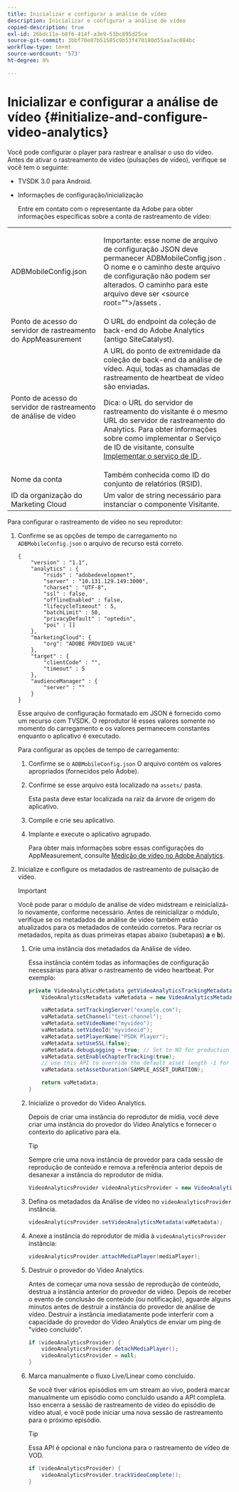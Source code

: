 ```yaml
---
title: Inicializar e configurar a análise de vídeo
description: Inicializar e configurar a análise de vídeo
copied-description: true
exl-id: 26bdc11e-b8f6-414f-a3e9-53bc895d25ce
source-git-commit: 3bbf70e07b51585c9b53f470180d55aa7ac084bc
workflow-type: tm+mt
source-wordcount: '573'
ht-degree: 0%

---
```


# Inicializar e configurar a análise de vídeo {#initialize-and-configure-video-analytics}

Você pode configurar o player para rastrear e analisar o uso do vídeo.
Antes de ativar o rastreamento de vídeo (pulsações de vídeo), verifique se você tem o seguinte:

* TVSDK 3.0 para Android.
* Informações de configuração/inicialização

   Entre em contato com o representante da Adobe para obter informações específicas sobre a conta de rastreamento de vídeo:

<table id="table_3565328ABBEE4605A92EAE1ADE5D6F84"> 
 <tbody> 
  <tr> 
   <td colname="col1"> <span class="filepath"> ADBMobileConfig.json </span> </td> 
   <td colname="col2"> <p>Importante: esse nome de arquivo de configuração JSON deve permanecer <span class="filepath"> ADBMobileConfig.json </span>. O nome e o caminho deste arquivo de configuração não podem ser alterados. O caminho para este arquivo deve ser <span class="filepath"> &lt;source root=""&gt;/assets </span>. </p> </td> 
  </tr> 
  <tr> 
   <td colname="col1"> Ponto de acesso do servidor de rastreamento do AppMeasurement </td> 
   <td colname="col2"> O URL do endpoint da coleção de back-end do Adobe Analytics (antigo SiteCatalyst). </td> 
  </tr> 
  <tr> 
   <td colname="col1"> Ponto de acesso do servidor de rastreamento de análise de vídeo </td> 
   <td colname="col2"> A URL do ponto de extremidade da coleção de back-end da análise de vídeo. Aqui, todas as chamadas de rastreamento de heartbeat de vídeo são enviadas. <p>Dica: o URL do servidor de rastreamento do visitante é o mesmo URL do servidor de rastreamento do Analytics. Para obter informações sobre como implementar o Serviço de ID de visitante, consulte <a href="https://experienceleague.adobe.com/docs/id-service/using/implementation/setup-target.html?lang=en" format="html" scope="external"> Implementar o serviço de ID </a>. </p> </td> 
  </tr> 
  <tr> 
   <td colname="col1"> Nome da conta </td> 
   <td colname="col2"> Também conhecida como ID do conjunto de relatórios (RSID). </td> 
  </tr> 
  <tr> 
   <td colname="col1"> ID da organização do Marketing Cloud </td> 
   <td colname="col2"> Um valor de string necessário para instanciar o componente Visitante. </td> 
  </tr> 
 </tbody> 
</table>

Para configurar o rastreamento de vídeo no seu reprodutor:

1. Confirme se as opções de tempo de carregamento no `ADBMobileConfig.json` o arquivo de recurso está correto.

   ```
   { 
       "version" : "1.1", 
       "analytics" : { 
           "rsids" : "adobedevelopment", 
           "server" : "10.131.129.149:3000", 
           "charset" : "UTF-8", 
           "ssl" : false, 
           "offlineEnabled" : false, 
           "lifecycleTimeout" : 5, 
           "batchLimit" : 50, 
           "privacyDefault" : "optedin", 
           "poi" : [] 
       }, 
       "marketingCloud": { 
           "org": "ADOBE PROVIDED VALUE"  
       }, 
       "target" : { 
           "clientCode" : "", 
           "timeout" : 5 
       }, 
       "audienceManager" : { 
           "server" : "" 
       } 
   }
   ```

   Esse arquivo de configuração formatado em JSON é fornecido como um recurso com TVSDK. O reprodutor lê esses valores somente no momento do carregamento e os valores permanecem constantes enquanto o aplicativo é executado.

   Para configurar as opções de tempo de carregamento:


   1. Confirme se o `ADBMobileConfig.json` O arquivo contém os valores apropriados (fornecidos pelo Adobe).
   1. Confirme se esse arquivo está localizado na `assets/` pasta.

      Esta pasta deve estar localizada na raiz da árvore de origem do aplicativo.

   1. Compile e crie seu aplicativo.
   1. Implante e execute o aplicativo agrupado.

      Para obter mais informações sobre essas configurações do AppMeasurement, consulte [Medição de vídeo no Adobe Analytics](https://experienceleague.adobe.com/docs/media-analytics/using/media-overview.html?lang=en).

1. Inicialize e configure os metadados de rastreamento de pulsação de vídeo.

   >[!IMPORTANT]
   >
   >Você pode parar o módulo de análise de vídeo midstream e reinicializá-lo novamente, conforme necessário. Antes de reinicializar o módulo, verifique se os metadados de análise de vídeo também estão atualizados para os metadados de conteúdo corretos. Para recriar os metadados, repita as duas primeiras etapas abaixo (subetapas) **a** e **b**).

   1. Crie uma instância dos metadados da Análise de vídeo.

      Essa instância contém todas as informações de configuração necessárias para ativar o rastreamento de video heartbeat. Por exemplo:

      ```java
      private VideoAnalyticsMetadata getVideoAnalyticsTrackingMetadata() { 
          VideoAnalyticsMetadata vaMetadata = new VideoAnalyticsMetadata(); 
      
          vaMetadata.setTrackingServer("example.com"); 
          vaMetadata.setChannel("test-channel"); 
          vaMetadata.setVideoName("myvideo"); 
          vaMetadata.setVideoId("myvideoid"); 
          vaMetadata.setPlayerName("PSDK Player"); 
          vaMetadata.setUseSSL(false); 
          vaMetadata.debugLogging = true; // Set to NO for production deployment. 
          vaMetadata.setEnableChapterTracking(true); 
          // use this API to override the default asset length -1 for live streams 
          vaMetadata.setAssetDuration(SAMPLE_ASSET_DURATION); 
      
          return vaMetadata; 
      }
      ```

   1. Inicialize o provedor do Video Analytics.

      Depois de criar uma instância do reprodutor de mídia, você deve criar uma instância do provedor do Video Analytics e fornecer o contexto do aplicativo para ela.

      >[!TIP]
      >
      >Sempre crie uma nova instância de provedor para cada sessão de reprodução de conteúdo e remova a referência anterior depois de desanexar a instância do reprodutor de mídia.

      ```java
      VideoAnalyticsProvider videoAnalyticsProvider = new VideoAnalyticsProvider(appContext); 
      ```

   1. Defina os metadados da Análise de vídeo no `videoAnalyticsProvider` instância.

      ```java
      videoAnalyticsProvider.setVideoAnalyticsMetadata(vaMetadata);
      ```

   1. Anexe a instância do reprodutor de mídia à `videoAnalyticsProvider` instância:

      ```java
      videoAnalyticsProvider.attachMediaPlayer(mediaPlayer); 
      ```

   1. Destruir o provedor do Video Analytics.

      Antes de começar uma nova sessão de reprodução de conteúdo, destrua a instância anterior do provedor de vídeo. Depois de receber o evento de conclusão de conteúdo (ou notificação), aguarde alguns minutos antes de destruir a instância do provedor de análise de vídeo. Destruir a instância imediatamente pode interferir com a capacidade do provedor do Video Analytics de enviar um ping de &quot;vídeo concluído&quot;.

      ```java
      if (videoAnalyticsProvider) { 
          videoAnalyticsProvider.detachMediaPlayer(); 
          videoAnalyticsProvider = null; 
      }
      ```

   1. Marca manualmente o fluxo Live/Linear como concluído.

      Se você tiver vários episódios em um stream ao vivo, poderá marcar manualmente um episódio como concluído usando a API completa. Isso encerra a sessão de rastreamento de vídeo do episódio de vídeo atual, e você pode iniciar uma nova sessão de rastreamento para o próximo episódio.

      >[!TIP]
      >
      >Essa API é opcional e não funciona para o rastreamento de vídeo de VOD.

      ```java
      if (videoAnalyticsProvider) { 
          videoAnalyticsProvider.trackVideoComplete();    
      }
      ```
